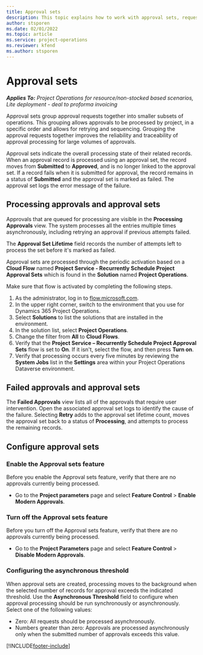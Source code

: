 ```yaml
---
title: Approval sets
description: This topic explains how to work with approval sets, requests, and the subsets of those operations.
author: stsporen
ms.date: 02/01/2022
ms.topic: article
ms.service: project-operations
ms.reviewer: kfend 
ms.author: stsporen
---
```


# Approval sets

_**Applies To:** Project Operations for resource/non-stocked based scenarios, Lite deployment - deal to proforma invoicing_

Approval sets group approval requests together into smaller subsets of operations. This grouping allows approvals to be processed by project, in a specific order and allows for retrying and sequencing. Grouping the approval requests together improves the reliability and traceability of approval processing for large volumes of approvals.

Approval sets indicate the overall processing state of their related records. When an approval record is processed using an approval set, the record moves from **Submitted** to **Approved**, and is no longer linked to the approval set. If a record fails when it is submitted for approval, the record remains in a status of **Submitted** and the approval set is marked as failed. The approval set logs the error message of the failure.

## Processing approvals and approval sets
Approvals that are queued for processing are visible in the **Processing Approvals** view. The system processes all the entries multiple times asynchronously, including retrying an approval if previous attempts failed.

The **Approval Set Lifetime** field records the number of attempts left to process the set before it's marked as failed.

Approval sets are processed through the periodic activation based on a **Cloud Flow** named **Project Service - Recurrently Schedule Project Approval Sets** which is found in the **Solution** named **Project Operations**. 

Make sure that flow is activated by completing the following steps.

1. As the administrator, log in to [flow.microsoft.com](https://powerautomate.microsoft.com).
2. In the upper right corner, switch to the environment that you use for Dynamics 365 Project Operations.
3. Select **Solutions** to list the solutions that are installed in the environment.
4. In the solution list, select **Project Operations**.
5. Change the filter from **All** to **Cloud Flows**.
6. Verify that the **Project Service – Recurrently Schedule Project Approval Sets** flow is set to **On**. If it isn't, select the flow, and then press **Turn on**.
7. Verify that processing occurs every five minutes by reviewing the **System Jobs** list in the **Settings** area within your Project Operations Dataverse environment.

## Failed approvals and approval sets
The **Failed Approvals** view lists all of the approvals that require user intervention. Open the associated approval set logs to identify the cause of the failure.
Selecting **Retry** adds to the approval set lifetime count, moves the approval set back to a status of **Processing**, and attempts to process the remaining records.

## Configure approval sets

### Enable the Approval sets feature
Before you enable the Approval sets feature, verify that there are no approvals currently being processed.

- Go to the **Project parameters** page and select **Feature Control** > **Enable Modern Approvals**.

### Turn off the Approval sets feature
Before you turn off the Approval sets feature, verify that there are no approvals currently being processed.

- Go to the **Project Parameters** page and select **Feature Control** > **Disable Modern Approvals**.

### Configuring the asynchronous threshold 
When approval sets are created, processing moves to the background when the selected number of records for approval exceeds the indicated threshold. Use the **Asynchronous Threshold** field to configure when approval processing should be run synchronously or asynchronously. Select one of the following values:

  - Zero: All requests should be processed asynchronously. 
  - Numbers greater than zero: Approvals are processed asynchronously only when the submitted number of approvals exceeds this value.

[!INCLUDE[footer-include](../includes/footer-banner.md)]
